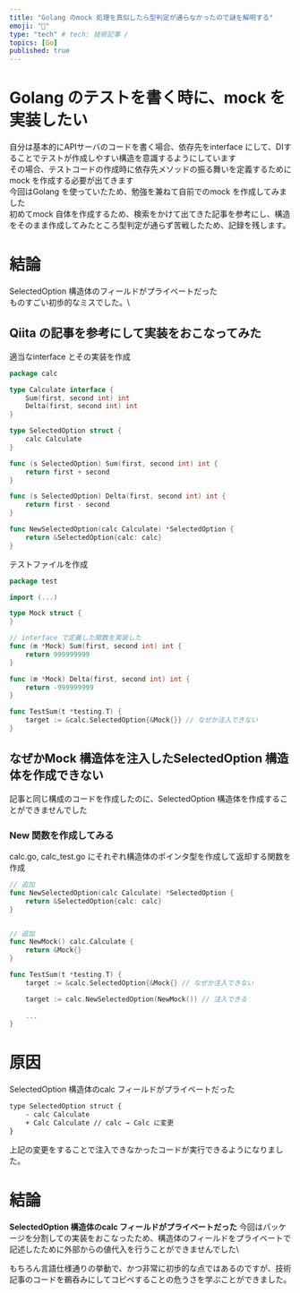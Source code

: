 ```yaml
---
title: "Golang のmock 処理を真似したら型判定が通らなかったので謎を解明する"
emoji: "👋"
type: "tech" # tech: 技術記事 / 
topics: [Go]
published: true
---
```


# Golang のテストを書く時に、mock を実装したい
自分は基本的にAPIサーバのコードを書く場合、依存先をinterface にして、DIすることでテストが作成しやすい構造を意識するようにしています\
その場合、テストコードの作成時に依存先メソッドの振る舞いを定義するためにmock を作成する必要が出てきます\
今回はGolang を使っていたため、勉強を兼ねて自前でのmock を作成してみました\
初めてmock 自体を作成するため、検索をかけて出てきた記事を参考にし、構造をそのまま作成してみたところ型判定が通らず苦戦したため、記録を残します。


# 結論
SelectedOption 構造体のフィールドがプライベートだった\
ものすごい初歩的なミスでした。\

## Qiita の記事を参考にして実装をおこなってみた

適当なinterface とその実装を作成
```go:calc.go
package calc

type Calculate interface {
	Sum(first, second int) int
	Delta(first, second int) int
}

type SelectedOption struct {
	calc Calculate
}

func (s SelectedOption) Sum(first, second int) int {
	return first + second
}

func (s SelectedOption) Delta(first, second int) int {
	return first - second
}

func NewSelectedOption(calc Calculate) *SelectedOption {
	return &SelectedOption{calc: calc}
}
```

テストファイルを作成
```go:calc_test.go
package test

import (...)

type Mock struct {
}

// interface で定義した関数を実装した
func (m *Mock) Sum(first, second int) int {
	return 999999999
}

func (m *Mock) Delta(first, second int) int {
	return -999999999
}

func TestSum(t *testing.T) {
	target := &calc.SelectedOption{&Mock{}} // なぜか注入できない
}
```
## なぜかMock 構造体を注入したSelectedOption 構造体を作成できない
記事と同じ構成のコードを作成したのに、SelectedOption 構造体を作成することができませんでした

### New 関数を作成してみる
calc.go, calc_test.go にそれぞれ構造体のポインタ型を作成して返却する関数を作成

```go:calc.go
// 追加
func NewSelectedOption(calc Calculate) *SelectedOption {
	return &SelectedOption{calc: calc}
}
```

```go:calc_test.go

// 追加
func NewMock() calc.Calculate {
	return &Mock{}
}

func TestSum(t *testing.T) {
	target := &calc.SelectedOption{&Mock{} // なぜか注入できない

	target := calc.NewSelectedOption(NewMock()) // 注入できる
	
	...
}
```

# 原因
SelectedOption 構造体のcalc フィールドがプライベートだった
```diff go:calc.go
type SelectedOption struct {
	- calc Calculate
	+ Calc Calculate // calc → Calc に変更
}
```
上記の変更をすることで注入できなかったコードが実行できるようになりました。


# 結論
**SelectedOption 構造体のcalc フィールドがプライベートだった**
今回はパッケージを分割しての実装をおこなったため、構造体のフィールドをプライベートで記述したために外部からの値代入を行うことができませんでした\

もちろん言語仕様通りの挙動で、かつ非常に初歩的な点ではあるのですが、技術記事のコードを鵜呑みにしてコピペすることの危うさを学ぶことができました。
